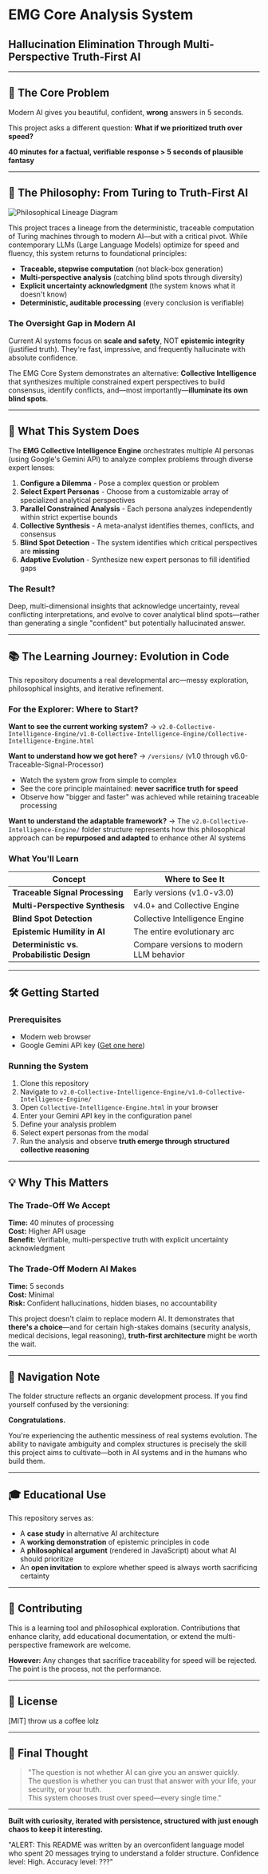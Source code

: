 # EMG Core Analysis System
## Hallucination Elimination Through Multi-Perspective Truth-First AI

---

## 🎯 The Core Problem

Modern AI gives you beautiful, confident, **wrong** answers in 5 seconds.

This project asks a different question: **What if we prioritized truth over speed?**

**40 minutes for a factual, verifiable response > 5 seconds of plausible fantasy**

---

## 🧠 The Philosophy: From Turing to Truth-First AI

![Philosophical Lineage Diagram](https://github.com/Craig444444444/EMG-Core-Analysis-System/blob/main/Gemini_Generated_Image_3slc7o3slc7o3slc.png)

This project traces a lineage from the deterministic, traceable computation of Turing machines through to modern AI—but with a critical pivot. While contemporary LLMs (Large Language Models) optimize for speed and fluency, this system returns to foundational principles:

- **Traceable, stepwise computation** (not black-box generation)
- **Multi-perspective analysis** (catching blind spots through diversity)
- **Explicit uncertainty acknowledgment** (the system knows what it doesn't know)
- **Deterministic, auditable processing** (every conclusion is verifiable)

### The Oversight Gap in Modern AI

Current AI systems focus on **scale and safety**, NOT **epistemic integrity** (justified truth). They're fast, impressive, and frequently hallucinate with absolute confidence.

The EMG Core System demonstrates an alternative: **Collective Intelligence** that synthesizes multiple constrained expert perspectives to build consensus, identify conflicts, and—most importantly—**illuminate its own blind spots**.

---

## 🚀 What This System Does

The **EMG Collective Intelligence Engine** orchestrates multiple AI personas (using Google's Gemini API) to analyze complex problems through diverse expert lenses:

1. **Configure a Dilemma** - Pose a complex question or problem
2. **Select Expert Personas** - Choose from a customizable array of specialized analytical perspectives
3. **Parallel Constrained Analysis** - Each persona analyzes independently within strict expertise bounds
4. **Collective Synthesis** - A meta-analyst identifies themes, conflicts, and consensus
5. **Blind Spot Detection** - The system identifies which critical perspectives are **missing**
6. **Adaptive Evolution** - Synthesize new expert personas to fill identified gaps

### The Result?

Deep, multi-dimensional insights that acknowledge uncertainty, reveal conflicting interpretations, and evolve to cover analytical blind spots—rather than generating a single "confident" but potentially hallucinated answer.

---

## 📚 The Learning Journey: Evolution in Code

This repository documents a real developmental arc—messy exploration, philosophical insights, and iterative refinement.

### For the Explorer: Where to Start?

**Want to see the current working system?**
→ `v2.0-Collective-Intelligence-Engine/v1.0-Collective-Intelligence-Engine/Collective-Intelligence-Engine.html`

**Want to understand how we got here?**
→ `/versions/` (v1.0 through v6.0-Traceable-Signal-Processor)
- Watch the system grow from simple to complex
- See the core principle maintained: **never sacrifice truth for speed**
- Observe how "bigger and faster" was achieved while retaining traceable processing

**Want to understand the adaptable framework?**
→ The `v2.0-Collective-Intelligence-Engine/` folder structure represents how this philosophical approach can be **repurposed and adapted** to enhance other AI systems

### What You'll Learn

| Concept | Where to See It |
|---------|----------------|
| **Traceable Signal Processing** | Early versions (v1.0-v3.0) |
| **Multi-Perspective Synthesis** | v4.0+ and Collective Engine |
| **Blind Spot Detection** | Collective Intelligence Engine |
| **Epistemic Humility in AI** | The entire evolutionary arc |
| **Deterministic vs. Probabilistic Design** | Compare versions to modern LLM behavior |

---

## 🛠️ Getting Started

### Prerequisites
- Modern web browser
- Google Gemini API key ([Get one here](https://aistudio.google.com/app/apikey))

### Running the System

1. Clone this repository
2. Navigate to `v2.0-Collective-Intelligence-Engine/v1.0-Collective-Intelligence-Engine/`
3. Open `Collective-Intelligence-Engine.html` in your browser
4. Enter your Gemini API key in the configuration panel
5. Define your analysis problem
6. Select expert personas from the modal
7. Run the analysis and observe **truth emerge through structured collective reasoning**

---

## 💡 Why This Matters

### The Trade-Off We Accept

**Time:** 40 minutes of processing  
**Cost:** Higher API usage  
**Benefit:** Verifiable, multi-perspective truth with explicit uncertainty acknowledgment

### The Trade-Off Modern AI Makes

**Time:** 5 seconds  
**Cost:** Minimal  
**Risk:** Confident hallucinations, hidden biases, no accountability

This project doesn't claim to replace modern AI. It demonstrates that **there's a choice**—and for certain high-stakes domains (security analysis, medical decisions, legal reasoning), **truth-first architecture** might be worth the wait.

---

## 🧭 Navigation Note

The folder structure reflects an organic development process. If you find yourself confused by the versioning:

**Congratulations.** 

You're experiencing the authentic messiness of real systems evolution. The ability to navigate ambiguity and complex structures is precisely the skill this project aims to cultivate—both in AI systems and in the humans who build them.

---

## 🎓 Educational Use

This repository serves as:
- A **case study** in alternative AI architecture
- A **working demonstration** of epistemic principles in code
- A **philosophical argument** (rendered in JavaScript) about what AI should prioritize
- An **open invitation** to explore whether speed is always worth sacrificing certainty

---

## 🤝 Contributing

This is a learning tool and philosophical exploration. Contributions that enhance clarity, add educational documentation, or extend the multi-perspective framework are welcome.

**However:** Any changes that sacrifice traceability for speed will be rejected. The point is the process, not the performance.

---

## 📜 License

[MIT] throw us a coffee lolz

---

## 🌟 Final Thought

> "The question is not whether AI can give you an answer quickly.  
> The question is whether you can trust that answer with your life, your security, or your truth.  
> This system chooses trust over speed—every single time."

---

**Built with curiosity, iterated with persistence, structured with just enough chaos to keep it interesting.**

"ALERT: This README was written by an overconfident language model who spent 20 messages trying to understand a folder structure. Confidence level: High. Accuracy level: ???"
